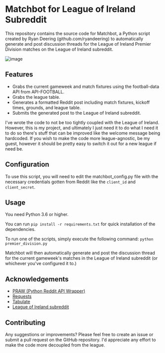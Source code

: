 # Matchbot for League of Ireland Subreddit
This repository contains the source code for Matchbot, a Python script created by Ryan Deering (github.com/ryandeering) to automatically generate and post discussion threads for the League of Ireland Premier Division matches on the League of Ireland subreddit.

![image](https://user-images.githubusercontent.com/37181720/226486687-bf9e23d0-582e-4dd8-b16a-5259fafa4df6.png)

## Features
- Grabs the current gameweek and match fixtures using the football-data API from API-FOOTBALL.
- Grabs the league table.
- Generates a formatted Reddit post including match fixtures, kickoff times, grounds, and league table.
- Submits the generated post to the League of Ireland subreddit.

I've wrote the code to not be too tightly coupled with the League of Ireland. However, this is my project, and ultimately I just need it to do what I need it to do so there's stuff that can be improved like the welcome message being hardcoded. If you wish to make the code more league-agnostic, be my guest, however it should be pretty easy to switch it out for a new league if need be.

## Configuration
To use this script, you will need to edit the matchbot_config.py file with the necessary credentials gotten from Reddit like the `client_id` and `client_secret`.

## Usage
You need Python 3.6 or higher.

You can run `pip install -r requirements.txt` for quick installation of the dependencies.

To run one of the scripts, simply execute the following command:
`python premier_division.py`

Matchbot will then automatically generate and post the discussion thread for the current gameweek's matches in the League of Ireland subreddit (or whichever you've configured it to.)

## Acknowledgements
- [PRAW (Python Reddit API Wrapper)](https://praw.readthedocs.io/en/stable/)
- [Requests](https://requests.readthedocs.io/en/latest/)
- [Tabulate](https://pypi.org/project/tabulate/)
- [League of Ireland subreddit](https://www.reddit.com/r/LeagueOfIreland/)

## Contributing
Any suggestions or improvements? Please feel free to create an issue or submit a pull request on the GitHub repository. I'd appreciate any effort to make the code more decoupled from the league.
